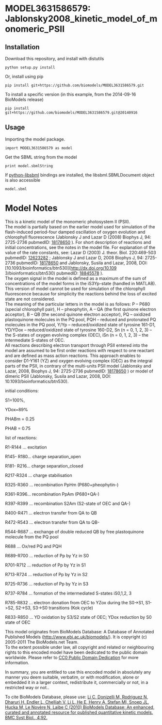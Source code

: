# MODEL3631586579: Jablonsky2008_kinetic_model_of_monomeric_PSII

## Installation

Download this repository, and install with distutils

`python setup.py install`

Or, install using pip

`pip install git+https://github.com/biomodels/MODEL3631586579.git`

To install a specific version (in this example, from the 2014-09-16 BioModels release)

`pip install git+https://github.com/biomodels/MODEL3631586579.git@20140916`

## Usage

Importing the model package.

`import MODEL3631586579 as model`

Get the SBML string from the model

`print model.sbmlString`

If [python-libsbml](https://pypi.python.org/pypi/python-libsbml) bindings are
installed, the libsbml.SBMLDocument object is also accessible

`model.sbml`


# Model Notes
This is a kinetic model of the monomeric photosystem II (PSII).  
The model is partially based on the earlier model used for simulation of the
flash-induced period-four damped oscillation of oxygen evolution and
chlorophyll fluorescence (Jablonsky J and Lazar D (2008) Biophys J, 94:
2725-2736 pubmedID: [18178650](http://www.ncbi.nlm.nih.gov/pubmed/18178650) ).
For short description of reactions and initial concentrations, see the notes
in the model file. For explanation of the value of the rate constants, see:
Lazar D (2003) J. theor. Biol. 220:469-503 pubmedID:
[12623282](http://www.ncbi.nlm.nih.gov/pubmed/12623282) ; Jablonsky J and
Lazar D, 2008 Biophys J, 94: 2725-2736 pubmedID:
[18178650](http://www.ncbi.nlm.nih.gov/pubmed/18178650) and Jablonsky, Susila
and Lazar, 2008, DOI: [10.1093/bioinformatics/btn530](http://dx.doi.org/10.109
3/bioinformatics/btn530) pubmedID:
[18845578](http://www.ncbi.nlm.nih.gov/pubmed/18845578) ).  
The oxygen signal in the model is defined as a maximum of the sum of
concentrations of the model forms in the iS3Yp-state (handled in MATLAB). This
version of model cannot be used for simulation of the chlorophyll fluorescence
because for simplicity the reactions behind the loss of excited state are not
considered.  
The meaning of the particular letters in the model is as follows: P – P680
(special chlorophyll pair), H – pheophytin, A – QA (the first quinone electron
acceptor), B – QB (the second quinone electron acceptor), PQ – oxidized
plastoquinone molecules in the PQ pool, PQH – reduced and protonated PQ
molecules in the PQ pool, Y/Yp – reduced/oxidized state of tyrosine 161-D1,
YD/YDox – reduced/oxidized state of tyrosine 160-D2, Sn (n = 0, 1, 2, 3) – the
S-states of oxygen evolving complex (OEC), iSn (n = 0, 1, 2, 3) – the
intermediate S-states of OEC.  
All reactions describing electron transport through PSII entered into the
model are assumed to be first order reactions with respect to one reactant and
are defined as mass action reactions. This approach enables to consider
D1-Y161 (YZ) and oxygen evolving complex (OEC) as the integral parts of the
PSII, in contrary of the multi-units PSII model (Jablonsky and Lazar, 2008,
Biophys J, 94: 2725-2736 pubmedID:
[18178650](http://www.ncbi.nlm.nih.gov/pubmed/18178650) ) or model of dimeric
PSII (Jablonsky, Susila and Lazar, 2008, DOI: 10.1093/bioinformatics/btn530).  

initial conditions:

S1=100%,

YDox=89%

PHABm = 0.25

PHAB = 0.75

list of reactions:

R1-R144 ... excitation

R145- R180... charge separation_open

R181- R216... charge separation_closed

R217-R324 ... charge stabilisation

R325-R360 ... recombination PpHm (P680+pheophytin-)

R361-R396... recombination PpAm (P680+QA-)

R397-R399 ... recombination S2Am (S2-state of OEC and QA-)

R400-R471 ... electron transfer from QA to QB

R472-R543 ... electron transfer from QA to QB-

R544-R687 ... exchange of double reduced QB by free plastoquinone molecule
from the PQ pool

R688 ... Ox/red PQ and PQH

R689-R700 ... reduction of Pp by Yz in S0

R701-R712 ... reduction of Pp by Yz in S1

R713-R724 ... reduction of Pp by Yz in S2

R725-R736 ... reduction of Pp by Yz in S3

R737-R784 ... formation of the intermediated S-states iS0,1,2, 3

R785-R832 ... electron donation from OEC to YZox during the S0->S1, S1->S2,
S2->S3, S3->S0 transitions (Kok cycle)

R833-R850 ... YD oxidation by S3/S2 state of OEC; YDox reduction by S0 state
of OEC

This model originates from BioModels Database: A Database of Annotated
Published Models (http://www.ebi.ac.uk/biomodels/). It is copyright (c)
2005-2011 The BioModels.net Team.  
To the extent possible under law, all copyright and related or neighbouring
rights to this encoded model have been dedicated to the public domain
worldwide. Please refer to [CC0 Public Domain
Dedication](http://creativecommons.org/publicdomain/zero/1.0/) for more
information.

In summary, you are entitled to use this encoded model in absolutely any
manner you deem suitable, verbatim, or with modification, alone or embedded it
in a larger context, redistribute it, commercially or not, in a restricted way
or not..  
  
To cite BioModels Database, please use: [Li C, Donizelli M, Rodriguez N,
Dharuri H, Endler L, Chelliah V, Li L, He E, Henry A, Stefan MI, Snoep JL,
Hucka M, Le Novère N, Laibe C (2010) BioModels Database: An enhanced, curated
and annotated resource for published quantitative kinetic models. BMC Syst
Biol., 4:92.](http://www.ncbi.nlm.nih.gov/pubmed/20587024)


